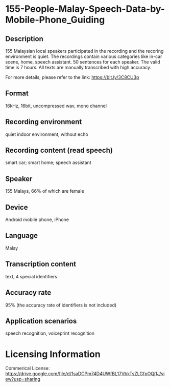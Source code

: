 # 155-People-Malay-Speech-Data-by-Mobile-Phone_Guiding


## Description
155 Malaysian local speakers participated in the recording and the recoring environment is quiet. The recordings contain various categories like in-car scene, home, speech assistant. 50 sentences for each speaker. The valid time is 7 hours. All texts are manually transcribed with high accuracy.

For more details, please refer to the link: https://bit.ly/3C8CU3p

## Format
16kHz, 16bit, uncompressed wav, mono channel

## Recording environment
quiet indoor environment, without echo

## Recording content (read speech)
smart car; smart home; speech assistant

## Speaker
155 Malays, 66% of which are female

## Device
Android mobile phone, iPhone

## Language
Malay

## Transcription content
text, 4 special identifiers

## Accuracy rate
95% (the accuracy rate of identifiers is not included)

## Application scenarios
speech recognition, voiceprint recognition

# Licensing Information
Commerical License: https://drive.google.com/file/d/1saDCPm74D4UWfBL17VbkTsZLGfpOQj1J/view?usp=sharing
